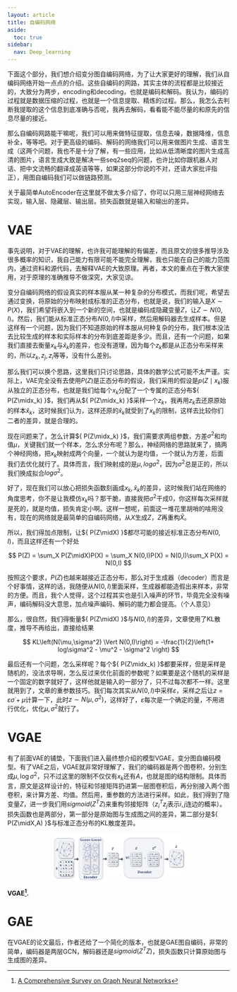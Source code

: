 ```yaml
---
layout: article
title: 自编码网络
aside:
  toc: true
sidebar:
  nav: Deep_learning
---
```


下面这个部分，我们想介绍变分图自编码网络，为了让大家更好的理解，我们从自编码网络开始一点点的介绍。这些自编码的网路，其实主体的流程都是比较接近的，大致分为两步，encoding和decoding，也就是编码和解码。我认为，编码的过程就是数据压缩的过程，也就是一个信息提取、精炼的过程。那么，我怎么去判断我提取的这个信息到底准确与否呢，我再去解码，看看能不能尽量的和原先的信息尽量的接近。

那么自编码网路能干嘛呢，我们可以用来做特征提取，信息去噪，数据降维，信息补全，等等吧。对于更高级的编码、解码的网络我们可以用来做图片生成、语言生成（这两个问题，我也不是十分了解，有一些应用，比如从低清晰度的图片生成高清的图片，语言生成大致是解决一些seq2seq的问题，也许比如你跟机器人对话、把中文流畅的翻译成英语等等，如果这部分你说的不对，还请大家批评指正），用图自编码我们可以做链路预测。

关于最简单AutoEncoder在这里就不做太多介绍了，你可以只用三层神经网络去实现，输入层、隐藏层、输出层。损失函数就是输入和输出的差异。

# VAE

事先说明，对于VAE的理解，也许我可能理解的有偏差，而且原文的很多推导涉及很多概率的知识，我自己能力有限可能不能完全理解，我也只能在自己的能力范围内，通过资料和源代码，去解释VAE的大致原理。再者，本文的重点在于教大家使用，对于原理的准确推导不做深究，大家见谅。

变分自编码网络的假设真实的样本服从某一种复杂的分布模式，而我们呢，希望去通过变换，将原始的分布映射成标准的正态分布，也就是说，我们的输入是${ X\sim P(X) }$，我们希望将嵌入到一个新的空间，也就是编码成隐藏变量${ Z }$，让${ Z \sim N(0,I)}$。然后，我们能从标准正态分布${ N(0,I) }$中采样，然后用解码器去生成样本。但是这样有一个问题，因为我们不知道原始的样本服从何种复杂的分布，我们根本没法去比较生成的样本和实际样本的分布到底差距是多少。而且，还有一个问题，如果我们直接去衡量${ x_k }$与${ \hat{x}_k }$的差异，也没有道理，因为每个${ z_k }$都是从正态分布采样来的，所以${ z_k,z_j,z_i }$等等，没有什么差别。

那么我们可以换个思路，这里我们只讨论思路，具体的数学公式可能不太严谨。实际上，VAE完全没有去使用${ P(Z) }$是正态分布的假设，我们采用的假设是${ p(Z\mid x_k) }$服从独立的正态分布，也就是我们给每个${ x_k }$分配了一个专属的正态分布${ P(Z\midx_k) }$，我们再从${ P(Z\midx_k) }$采样一个${ z_k }$，我再用${ z_k }$去还原原始的样本${ \hat{x}_k }$，这时候我们认为，这样还原的${ \hat{x}_k }$就受到了${ x_k }$的限制，这样去比较你们二者的差异，就是合理的。

现在问题来了，怎么计算${ P(Z\midx_k) }$，我们需要求两组参数，方差${ \sigma^2 }$和均值${ \mu }$，关键我们就一个样本，怎么求分布呢？那么，神经网络的思路就来了，搞两个神经网络，把${ x_k }$映射成两个向量，一个就认为是均值，一个就认为方差，后面我们去优化就行了。具体而言，我们映射成的是${ \mu,log \sigma^2 }$，因为${ \sigma^2 }$总是正的，所以我们换成拟合${ log \sigma^2 }$。

好了，现在我们可以放心把损失函数刻画成${ x_k,\hat{x}_k }$的差异，这时候我们站在网络的角度思考，你不是让我模仿${ x_k }$吗？那干脆，直接我把${ \sigma^2 }$干成0，你这样每次采样就是死的，就是均值，损失肯定小啊。这样一想呢，前面这一堆花里胡哨的啥用没有，现在的网络就是最简单的自编码网络，从${ X }$生成${ Z }$，${ Z }$再重构${ \hat{X} }$。

所以，我们得加点限制，让${ P(Z\midX) }$都尽可能的接近标准正态分布${ N(0,I) }$，而且这样还有一个好处

<center>$$
P(Z) = \sum_X P(Z\midX)P(X) = \sum_X N(0,I)P(X) = N(0,I)\sum_X P(X) = N(0,I) 
$$</center>

按照这个要求，${ P(Z) }$也越来越接近正态分布，那么对于生成器（decoder）而言是个好事情，这样的话，我随便从${ N(0,I) }$里面采样，生成器都能造假出来样本，非常的方便。而且，我个人觉得，这个过程其实也是引入噪声的环节，毕竟完全没有噪声，编码解码没大意思，加点噪声编码、解码的能力都会提高。（个人意见）

那么，很自然，我们得衡量${ P(Z\midX) }$与${ N(0,I) }$的差异，文章使用了KL散度，推导不再给出，直接给结果

<center>$$
KL\left(N(\mu,\sigma^2) \Vert N(0,I)\right) = -\frac{1}{2}\left(1+ log\sigma^2 - \mu^2 - \sigma^2 \right)
$$</center>

最后还有一个问题，怎么采样呢？每个${ P(Z\midx_k) }$都要采样，但是采样是随机的，没法求导啊，怎么反过来优化前面的参数呢？如果要是这个随机的采样是一个固定的数字就好了，这样他就是输入的一部分了，只不过每次都不一样。这里就用到了，文章的重参数技巧。我们每次其实从${ N(0,I) }$中采样${ \varepsilon }$，采样之后让${ z = \varepsilon \dot \sigma +\mu }$计算一下，此时${ z \sim N(\mu,\sigma^2) }$，这样好了，${ \varepsilon }$每次是一个确定的量，不用进行优化，优化${ \mu,\sigma^2 }$就行了。

# VGAE

有了前面VAE的铺垫，下面我们进入最终想介绍的模型VGAE，变分图自编码模型。有了VAE之后，VGAE就非常好理解了，我们的编码器是两个图卷积，分别生成${ \mu,\log \sigma^2 }$，只不过这里的限制不仅仅有${ x_k }$还有${ A }$，也就是图的结构限制。具体而言，原文是这样设计的，特征和邻接矩阵扔进第一层图卷积后，再分别接入两个图卷积，来计算方差、均值。然后用，重参数的方法进行采样。如此，我们得到了隐变量${ Z }$，进一步我们用${ sigmoid(Z^TZ) }$来重构邻接矩阵（${ z^T_iz_j }$表示${ i,j }$连边的概率）。损失函数也是两部分，第一部分是原始图与生成图之间的差异，第二部分是${ P(Z\midX,A) }$与标准正态分布的KL散度差异。

<p align="center">
    <img src="/post_image/Deep_learning/VGAE.PNG" width="60%">
</p>

__VGAE[^1].__

# GAE

在VGAE的论文最后，作者还给了一个简化的版本，也就是GAE图自编码，非常的简单，编码器是两层GCN，解码器还是${ sigmoid(Z^TZ) }$，损失函数只计算原始图与生成图的差异。

[^1]:[A Comprehensive Survey on Graph Neural Networks](https://ieeexplore.ieee.org/abstract/document/9046288)